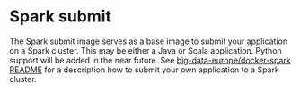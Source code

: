 # Spark submit

The Spark submit image serves as a base image to submit your application on a Spark cluster. This may be either a Java or Scala application. Python support will be added in the near future. See [big-data-europe/docker-spark README](https://github.com/big-data-europe/docker-spark) for a description how to submit your own application to a Spark cluster.